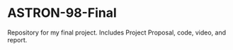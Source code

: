 # ASTRON-98-Final
Repository for my final project. Includes Project Proposal, code, video, and report.
